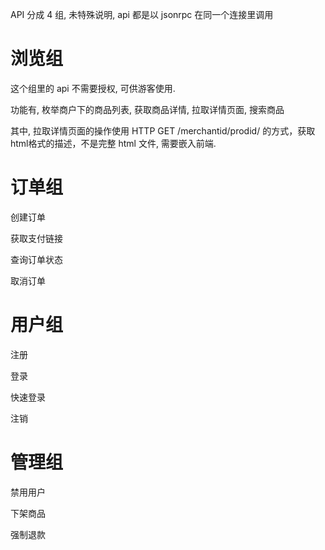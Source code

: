 
API 分成 4 组, 未特殊说明, api 都是以 jsonrpc 在同一个连接里调用

# 浏览组

这个组里的 api 不需要授权, 可供游客使用.

功能有, 枚举商户下的商品列表, 获取商品详情, 拉取详情页面, 搜索商品

其中, 拉取详情页面的操作使用 HTTP GET /merchantid/prodid/ 的方式，获取html格式的描述，不是完整 html 文件, 需要嵌入前端.

# 订单组

创建订单

获取支付链接

查询订单状态

取消订单

# 用户组

注册

登录

快速登录

注销


# 管理组

禁用用户

下架商品

强制退款


